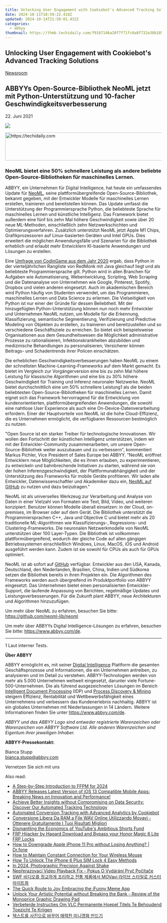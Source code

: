 ```yaml
---
title: Unlocking User Engagement with Cookiebot's Advanced Tracking Solutions
date: 2024-10-11T18:59:22.418Z
updated: 2024-10-14T21:50:01.432Z
categories:
  - abbyy
thumbnail: https://thmb.techidaily.com/f9167146a20f7f71fc0a8f732e38b185988119c4a56fa86abd34189dbe38f374.jpg
---
```


## Unlocking User Engagement with Cookiebot's Advanced Tracking Solutions

[Newsroom](https://tools.techidaily.com/abbyy/products/)

## ABBYYs Open-Source-Bibliothek NeoML jetzt mit Python-Unterstützung und 10-facher Geschwindigkeitsverbesserung

22\. Juni 2021

![](https://content.abbyy.com/-/media/project/abbyy/abbyy/branchtemplates/shutterstock_1272462163_1296-x-729.jpg?h=729&iar=0&w=1296)

<!-- affiliate ads begin -->
<a href="https://appsumo.8odi.net/c/5597632/2087395/7443" target="_top" id="2087395">
  <img src="//a.impactradius-go.com/display-ad/7443-2087395" border="0" alt="https://techidaily.com" width="728" height="90"/>
</a>
<img height="0" width="0" src="https://appsumo.8odi.net/i/5597632/2087395/7443" style="position:absolute;visibility:hidden;" border="0" />
<!-- affiliate ads end -->

### NeoML bietet eine 50% schnellere Leistung als andere beliebte Open-Source-Bibliotheken für maschinelles Lernen.

ABBYY, ein Unternehmen für Digital Intelligence, hat heute ein umfassendes Update für [NeoML](https://tools.techidaily.com/abbyy/products/), seine plattformübergreifende Open-Source-Bibliothek, bekannt gegeben, mit der Entwickler Modelle für maschinelles Lernen erstellen, trainieren und bereitstellen können. Das Update umfasst die Unterstützung der Programmiersprache Python, die beliebteste Sprache für maschinelles Lernen und künstliche Intelligenz. Das Framework bietet außerdem eine fünf bis zehn Mal höhere Geschwindigkeit sowie über 20 neue ML-Methoden, einschließlich zehn Netzwerkschichten und Optimierungsverfahren. Zusätzlich unterstützt NeoML jetzt Apple M1 Chips, Grafikprozessoren auf Linux-basierten Geräten und Intel GPUs. Dies erweitert die möglichen Anwendungsfälle und Szenarien für die Bibliothek erheblich und erlaubt mehr Entwicklern KI-basierte Anwendungen und Lösungen zu erstellen.

Eine [Umfrage von CodinGame aus dem Jahr 2020](https://www.codingame.com/work/codingame-developer-survey-2020/#page1) ergab, dass Python in der vierteljährlichen Rangliste von RedMonk mit Java gleichauf liegt und als beliebteste Programmiersprache gilt. Python wird in allen Branchen für Aufgaben wie Automatisierung, Webentwicklung, Scripting, Web Scraping und die Datenanalyse von Unternehmen wie Google, Pinterest, Spotify, Dropbox und vielen anderen eingesetzt. Auch im akademischen Bereich wird Python häufig von Studenten verwendet, um das Programmieren, maschinelles Lernen und Data Science zu erlernen. Die Vielseitigkeit von Python ist nur einer der Gründe für dessen Beliebtheit. Mit der hinzugefügten Python-Unterstützung können nun noch mehr Entwickler und Unternehmen NeoML nutzen, um Modelle für die Erkennung, Klassifizierung, semantische Segmentierung, Verifizierung und Predictive Modeling von Objekten zu erstellen, zu trainieren und bereitzustellen und so verschiedene Geschäftsziele zu erreichen. So bietet sich beispielsweise Organisationen aus dem Gesundheitswesen die Möglichkeit administrative Prozesse zu rationalisieren, Infektionskrankheiten abzubilden und medizinische Behandlungen zu personalisieren; Versicherer können Beitrags- und Schadentrends ihrer Policen einschätzen.

Die erheblichen Geschwindigkeitsverbesserungen haben NeoML zu einem der schnellsten Machine-Learning-Frameworks auf dem Markt gemacht. Es bietet im Vergleich zur Vorgängerversion eine bis zu zehn Mal höhere Leistung für klassische Algorithmen und eine bis zu 30% höhere Geschwindigkeit für Training und Inferenz neuronaler Netzwerke. NeoML bietet durchschnittlich eine um 50% schnellere Leistung1 als die beiden beliebtesten Open-Source-Bibliotheken für maschinelles Lernen. Damit eignet sich das Framework hervorragend für die Entwicklung von kundenorientierten, plattformübergreifenden Anwendungen, die sowohl eine nahtlose User Experience als auch eine On-Device-Datenverarbeitung erfordern. Einer der Hauptvorteile von NeoML ist die hohe Cloud-Effizienz, die es Unternehmen ermöglicht, die verfügbaren Ressourcen bestmöglich zu nutzen.

"Open Source ist ein starker Treiber für technologische Innovationen. Wir wollen den Fortschritt der künstlichen Intelligenz unterstützen, indem wir mit der Entwickler-Community zusammenarbeiten, um unsere Open-Source-Bibliothek weiter auszubauen und zu verbessern", kommentiert Markus Pichler, Vice President of Sales Europe bei ABBYY. "NeoML eröffnet Entwicklern neue Möglichkeiten, die es ihnen erlauben, zu experimentieren, zu entwickeln und bahnbrechende Initiativen zu starten, während sie von der hohen Inferenzgeschwindigkeit, der Plattformunabhängigkeit und der Unterstützung des Frameworks für mobile Geräte profitieren. Wir laden alle Entwickler, Datenwissenschaftler und Akademiker dazu ein, [NeoML auf GitHub](https://github.com/neoml-lib/neoml) zu nutzen und dazu beizutragen."

NeoML ist als universelles Werkzeug zur Verarbeitung und Analyse von Daten in einer Vielzahl von Formaten wie Text, Bild, Video, und weiteren konzipiert. Benutzer können Modelle überall einsetzen: in der Cloud, on-premises, im Browser oder auf dem Gerät. Die Bibliothek unterstützt die Programmiersprachen C++, Java und Objective C und bietet mehr als 20 traditionelle ML-Algorithmen wie Klassifizierungs-, Regressions- und Clustering-Frameworks. Die neuronalen Netzwerkmodelle von NeoML unterstützen über 100 Layer-Typen. Die Bibliothek ist vollkommen plattformübergreifend, wodurch der gleiche Code auf allen gängigen Betriebssystemen einschließlich Windows, Linux, MacOS, iOS und Android ausgeführt werden kann. Zudem ist sie sowohl für CPUs als auch für GPUs optimiert.

NeoML ist ab sofort auf [GitHub](https://github.com/neoml-lib/neoml) verfügbar. Entwickler aus den USA, Kanada, Deutschland, den Niederlanden, Brasilien, China, Indien und Südkorea setzen die Bibliothek bereits in ihren Projekten ein. Die Algorithmen des Frameworks werden auch übergreifend im Produktportfolio von ABBYY eingesetzt. Das Unternehmen bietet einen personalisierten Entwickler-Support, die laufende Anpassung von Berichten, regelmäßige Updates und Leistungsverbesserungen. Für die Zukunft plant ABBYY, neue Architekturen und Algorithmen hinzuzufügen.

Um mehr über NeoML zu erfahren, besuchen Sie bitte: <https://github.com/neoml-lib/neoml>

Um mehr über ABBYYs Digital Intelligence-Lösungen zu erfahren, besuchen Sie bitte: <https://www.abbyy.com/de>.

---

1 Laut interner Tests.

**Über ABBYY**

ABBYY ermöglicht es, mit seiner [Digital Intelligence](https://tools.techidaily.com/abbyy/products/) Plattform die gesamten Geschäftsprozesse und Informationen, die ein Unternehmen antreiben, zu analysieren und im Detail zu verstehen. ABBYY-Technologien werden von mehr als 5.000 Unternehmen weltweit eingesetzt, darunter viele Fortune-500-Unternehmen. Die als führend ausgezeichneten Lösungen im Bereich [Intelligent Document Processing](https://tools.techidaily.com/abbyy/products/) (IDP) und [Process Discovery & Mining](https://tools.techidaily.com/abbyy/products/) steigern Effizienz, Rentabilität und Wettbewerbsfähigkeit eines Unternehmens und verbessern das Kundenerlebnis nachhaltig. ABBYY ist ein globales Unternehmen mit Niederlassungen in 14 Ländern. Weitere Informationen finden Sie unter <https://www.abbyy.com/de>.

_ABBYY und das ABBYY Logo sind entweder registrierte Warenzeichen oder Warenzeichen von ABBYY Software Ltd. Alle anderen Warenzeichen sind Eigentum ihrer jeweiligen Inhaber._

**ABBYY-Pressekontakt:**

Bianca Stupp  
[bianca.stupp@abbyy.com](https://tools.techidaily.com/abbyy/products/)  
  
Vernetzen Sie sich mit uns

<ins class="adsbygoogle"
     style="display:block"
     data-ad-format="autorelaxed"
     data-ad-client="ca-pub-7571918770474297"
     data-ad-slot="1223367746"></ins>

<ins class="adsbygoogle"
     style="display:block"
     data-ad-client="ca-pub-7571918770474297"
     data-ad-slot="8358498916"
     data-ad-format="auto"
     data-full-width-responsive="true"></ins>

<span class="atpl-alsoreadstyle">Also read:</span>
<div><ul>
<li><a href="https://fox-helps.techidaily.com/a-step-by-step-introduction-to-ffpm-for-2024/"><u>A Step-by-Step Introduction to FFPM for 2024</u></a></li>
<li><a href="https://solve-manuals.techidaily.com/abbyy-releases-latest-version-of-ios-13-compatible-mobile-apps-breaking-news-on-innovation-and-performance/"><u>ABBYY Releases Latest Version of iOS 13 Compatible Mobile Apps: Breaking News on Innovation and Performance!</u></a></li>
<li><a href="https://solve-manuals.techidaily.com/achieve-better-insights-without-compromising-on-data-security-discover-our-automated-tracking-technology/"><u>Achieve Better Insights without Compromising on Data Security: Discover Our Automated Tracking Technology</u></a></li>
<li><a href="https://solve-manuals.techidaily.com/automated-conversion-tracking-with-advanced-analytics-by-cookiebot/"><u>Automated Conversion Tracking with Advanced Analytics by Cookiebot</u></a></li>
<li><a href="https://solve-manuals.techidaily.com/conversione-libera-da-ram-a-file-wav-online-utilizzando-movavi-ottenere-gratuitamente-i-tuoi-risultati-migliori/"><u>Conversione Libera Da RAM a File WAV Online Utilizzando Movavi - Ottenere Gratuitamente I Tuoi Risultati Migliori</u></a></li>
<li><a href="https://youtube-video-recordings.techidaily.com/dismantling-the-economics-of-youtubes-ambitious-shorts-fund/"><u>Dismantling the Economics of YouTube's Ambitious Shorts Fund</u></a></li>
<li><a href="https://android-frp.techidaily.com/frp-hijacker-by-hagard-download-and-bypass-your-honor-magic-6-lite-frp-locks-by-drfone-android/"><u>FRP Hijacker by Hagard Download and Bypass your Honor Magic 6 Lite FRP Locks</u></a></li>
<li><a href="https://techidaily.com/how-to-downgrade-apple-iphone-11-pro-without-losing-anything-drfone-by-drfone-ios-system-repair-ios-system-repair/"><u>How to Downgrade Apple iPhone 11 Pro without Losing Anything? | Dr.fone</u></a></li>
<li><a href="https://win-howtos.techidaily.com/how-to-maintain-constant-connection-for-your-wireless-mouse/"><u>How to Maintain Constant Connection for Your Wireless Mouse</u></a></li>
<li><a href="https://sim-unlock.techidaily.com/how-to-unlock-the-iphone-6-plus-sim-lock-4-easy-methods-by-drfone-ios/"><u>How To Unlock The iPhone 6 Plus SIM Lock 4 Easy Methods</u></a></li>
<li><a href="https://extra-support.techidaily.com/in-2024-photographic-precision-against-shake/"><u>In 2024, Photographic Precision Against Shake</u></a></li>
<li><a href="https://solve-manuals.techidaily.com/neprerazovaci-video-playback-fix-pokus-o-vydarani-pryc-pocitace/"><u>Nepřerazovací Video Playback Fix - Pokus O Vydárání Pryč Počítače</u></a></li>
<li><a href="https://solve-manuals.techidaily.com/1726224457959-swf-movavi/"><u>SWF 비디오를 정교하게 조리하고 전통 제품에서 MOVavi 라이브 스타일로 커스터마이트화</u></a></li>
<li><a href="https://extra-information.techidaily.com/the-quick-route-to-joy-embracing-the-ifunny-meme-app/"><u>The Quick Route to Joy Embracing the iFunny Meme App</u></a></li>
<li><a href="https://buynow-info.techidaily.com/unlock-your-artistic-potential-without-breaking-the-bank-review-of-the-monoprice-graphic-drawing-pad/"><u>Unlock Your Artistic Potential without Breaking the Bank - Review of the Monoprice Graphic Drawing Pad</u></a></li>
<li><a href="https://solve-manuals.techidaily.com/verbeterde-instructies-om-vlc-permanente-hoepel-titels-te-behoudend-toezicht-te-krijgen/"><u>Verbeterde Instructies Om VLC Permanente Hoepel Titels Te Behoudend Toezicht Te Krijgen</u></a></li>
<li><a href="https://solve-manuals.techidaily.com/7ywn7iqk7yq466w8ioycroynhoycvouhncdrsjtqvrjslrqg66ek66cl7lcsiouvuoulioyyge2zlcdrp4zrk5zqula/"><u>텍스트를 사진으로 바꾸어 매력찬 미니영화 만드기</u></a></li>
</ul></div>

